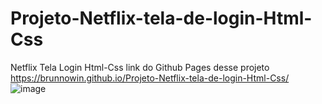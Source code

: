 # Projeto-Netflix-tela-de-login-Html-Css
Netflix Tela Login Html-Css
link do Github Pages desse projeto https://brunnowin.github.io/Projeto-Netflix-tela-de-login-Html-Css/
![image](https://user-images.githubusercontent.com/99026853/174498981-aeff00f9-6750-4359-a0a3-0b8fecf0dc05.png)

